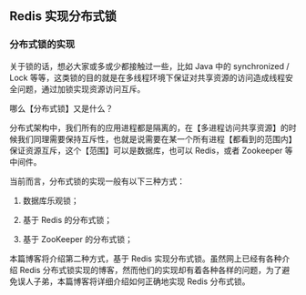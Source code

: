 ## Redis 实现分布式锁

### 分布式锁的实现

关于锁的话，想必大家或多或少都接触过一些，比如 Java 中的 synchronized / Lock 等等，这类锁的目的就是在多线程环境下保证对共享资源的访问造成线程安全问题，通过加锁实现资源访问互斥。

哪么【分布式锁】又是什么？

分布式架构中，我们所有的应用进程都是隔离的，在【多进程访问共享资源】的时候我们同理需要保持互斥性，也就是说需要在某一个所有进程【都看到的范围内】保证资源互斥，这个【范围】可以是数据库，也可以 Redis，或者 Zookeeper 等中间件。

当前而言，分布式锁的实现一般有以下三种方式：

1. 数据库乐观锁；

2. 基于 Redis 的分布式锁；

3. 基于 ZooKeeper 的分布式锁；

   

本篇博客将介绍第二种方式，基于 Redis 实现分布式锁。虽然网上已经有各种介绍 Redis 分布式锁实现的博客，然而他们的实现却有着各种各样的问题，为了避免误人子弟，本篇博客将详细介绍如何正确地实现 Redis 分布式锁。



